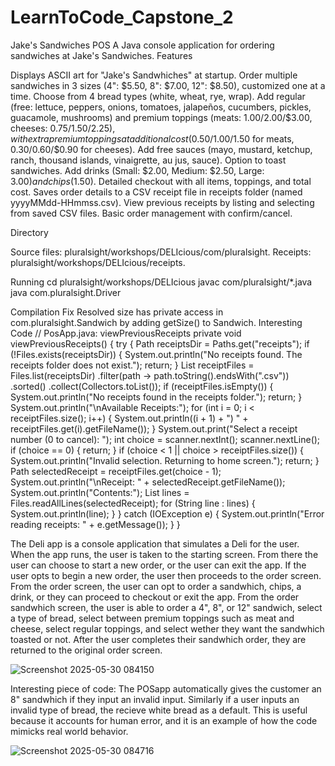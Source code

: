 # LearnToCode_Capstone_2
Jake's Sandwiches POS
   A Java console application for ordering sandwiches at Jake's Sandwiches.
Features

Displays ASCII art for "Jake's Sandwhiches" at startup.
Order multiple sandwiches in 3 sizes (4": $5.50, 8": $7.00, 12": $8.50), customized one at a time.
Choose from 4 bread types (white, wheat, rye, wrap).
Add regular (free: lettuce, peppers, onions, tomatoes, jalapeños, cucumbers, pickles, guacamole, mushrooms) and premium toppings (meats: $1.00/$2.00/$3.00, cheeses: $0.75/$1.50/$2.25), with extra premium toppings at additional cost ($0.50/$1.00/$1.50 for meats, $0.30/$0.60/$0.90 for cheeses).
Add free sauces (mayo, mustard, ketchup, ranch, thousand islands, vinaigrette, au jus, sauce).
Option to toast sandwiches.
Add drinks (Small: $2.00, Medium: $2.50, Large: $3.00) and chips ($1.50).
Detailed checkout with all items, toppings, and total cost.
Saves order details to a CSV receipt file in receipts folder (named yyyyMMdd-HHmmss.csv).
View previous receipts by listing and selecting from saved CSV files.
Basic order management with confirm/cancel.

Directory

Source files: pluralsight/workshops/DELIcious/com/pluralsight.
Receipts: pluralsight/workshops/DELIcious/receipts.

Running
cd pluralsight/workshops/DELIcious
javac com/pluralsight/*.java
java com.pluralsight.Driver

Compilation Fix
   Resolved size has private access in com.pluralsight.Sandwich by adding getSize() to Sandwich.
Interesting Code
// PosApp.java: viewPreviousReceipts
private void viewPreviousReceipts() {
    try {
        Path receiptsDir = Paths.get("receipts");
        if (!Files.exists(receiptsDir)) {
            System.out.println("No receipts found. The receipts folder does not exist.");
            return;
        }
        List<Path> receiptFiles = Files.list(receiptsDir)
            .filter(path -> path.toString().endsWith(".csv"))
            .sorted()
            .collect(Collectors.toList());
        if (receiptFiles.isEmpty()) {
            System.out.println("No receipts found in the receipts folder.");
            return;
        }
        System.out.println("\nAvailable Receipts:");
        for (int i = 0; i < receiptFiles.size(); i++) {
            System.out.println((i + 1) + ") " + receiptFiles.get(i).getFileName());
        }
        System.out.print("Select a receipt number (0 to cancel): ");
        int choice = scanner.nextInt();
        scanner.nextLine();
        if (choice == 0) {
            return;
        }
        if (choice < 1 || choice > receiptFiles.size()) {
            System.out.println("Invalid selection. Returning to home screen.");
            return;
        }
        Path selectedReceipt = receiptFiles.get(choice - 1);
        System.out.println("\nReceipt: " + selectedReceipt.getFileName());
        System.out.println("Contents:");
        List<String> lines = Files.readAllLines(selectedReceipt);
        for (String line : lines) {
            System.out.println(line);
        }
    } catch (IOException e) {
        System.out.println("Error reading receipts: " + e.getMessage());
    }
}







The Deli app is a console application that simulates a Deli for the user. When the app runs, the user is taken to the starting screen. From there the user can choose to start a new order, or the user can exit the app. If the user opts to begin a new order, the user then proceeds to the order screen.
From the order screen, the user can opt to order a sandwhich, chips, a drink, or they can proceed to checkout or exit the app. 
From the order sandwhich screen, the user is able to order a 4", 8", or 12" sandwich, select a type of bread, select between premium toppings such as meat and cheese, select regular toppings, and select wether they want the sandwhich toasted or not. After the user completes their sandwhich order, they are returned to the original order screen.



![Screenshot 2025-05-30 084150](https://github.com/user-attachments/assets/5d4bb976-6324-4405-ad6f-aaadc9f3916e)


Interesting piece of code: The POSapp automatically gives the customer an 8" sandwhich if they input an invalid input. Similarly if a user inputs an invalid type of bread, the recieve white bread as a default. This is useful because it accounts for human error, and it is an example of how the code mimicks real world behavior. 


![Screenshot 2025-05-30 084716](https://github.com/user-attachments/assets/edb4d551-8a68-480e-b128-feb59bbb4e5d)

